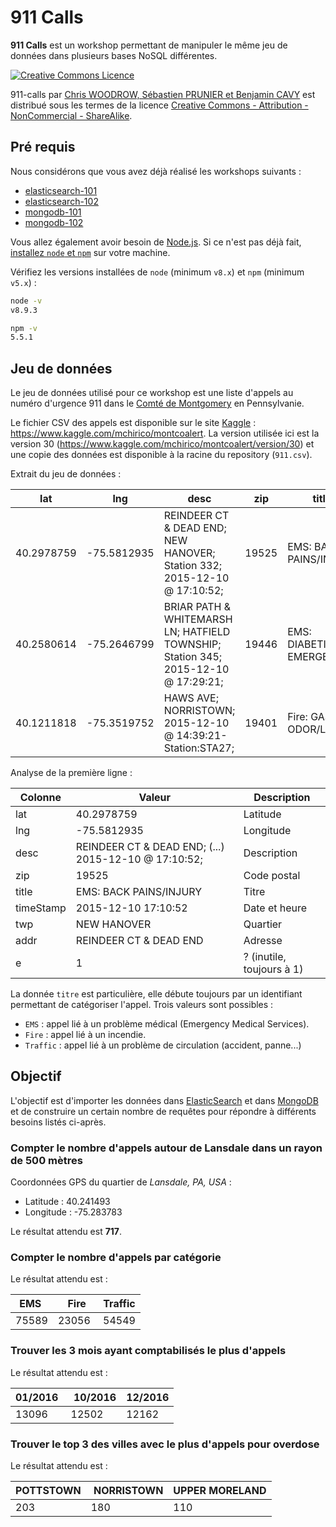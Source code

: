 # 911 Calls

**911 Calls** est un workshop permettant de manipuler le même jeu de données dans plusieurs bases NoSQL différentes.

<a rel="license" href="http://creativecommons.org/licenses/by-nc-sa/4.0/"><img alt="Creative Commons Licence" style="border-width:0" src="https://i.creativecommons.org/l/by-nc-sa/4.0/88x31.png" /></a>

<span xmlns:dct="http://purl.org/dc/terms/" property="dct:title">911-calls</span> par <a xmlns:cc="http://creativecommons.org/ns#" href="https://github.com/nosql-bootcamp/911-calls" property="cc:attributionName" rel="cc:attributionURL">Chris WOODROW, Sébastien PRUNIER et Benjamin CAVY</a> est distribué sous les termes de la licence <a rel="license" href="http://creativecommons.org/licenses/by-nc-sa/4.0/">Creative Commons - Attribution - NonCommercial - ShareAlike</a>.

## Pré requis

Nous considérons que vous avez déjà réalisé les workshops suivants :

* [elasticsearch-101](https://github.com/nosql-bootcamp/elasticsearch-101)
* [elasticsearch-102](https://github.com/nosql-bootcamp/elasticsearch-102)
* [mongodb-101](https://github.com/nosql-bootcamp/mongodb-101)
* [mongodb-102](https://github.com/nosql-bootcamp/mongodb-102)

Vous allez également avoir besoin de [Node.js](https://nodejs.org). Si ce n'est pas déjà fait, [installez `node` et `npm`](https://nodejs.org/en/download/) sur votre machine.

Vérifiez les versions installées de `node` (minimum `v8.x`) et `npm` (minimum `v5.x`) :

```bash
node -v
v8.9.3
```

```bash
npm -v
5.5.1
```

## Jeu de données

Le jeu de données utilisé pour ce workshop est une liste d'appels au numéro d'urgence 911 dans le [Comté de Montgomery](https://www.google.fr/maps/place/Comt%C3%A9+de+Montgomery,+Pennsylvanie,+%C3%89tats-Unis/data=!4m2!3m1!1s0x89c69c3956b226eb:0x4b0baa22f9505dbd?sa=X&ved=0ahUKEwiMt6HWp8fRAhUG0xoKHfyWCvsQ8gEIdDAO) en Pennsylvanie.

Le fichier CSV des appels est disponible sur le site [Kaggle](https://www.kaggle.com/datasets) : https://www.kaggle.com/mchirico/montcoalert. La version utilisée ici est la version 30 (https://www.kaggle.com/mchirico/montcoalert/version/30) et une copie des données est disponible à la racine du repository (`911.csv`).

Extrait du jeu de données :

| lat | lng | desc | zip | title | timeStamp | twp | addr | e   |
| --- | --- | ---- | --- | ----- | --------- | --- | ---- | --- |
| 40.2978759 | -75.5812935 | REINDEER CT & DEAD END;  NEW HANOVER; Station 332; 2015-12-10 @ 17:10:52; | 19525 | EMS: BACK PAINS/INJURY | 2015-12-10 17:10:52 | NEW HANOVER | REINDEER CT & DEAD END | 1 |
| 40.2580614 | -75.2646799 | BRIAR PATH & WHITEMARSH LN;  HATFIELD TOWNSHIP; Station 345; 2015-12-10 @ 17:29:21; | 19446 | EMS: DIABETIC EMERGENCY | 2015-12-10 17:29:21 | HATFIELD TOWNSHIP | BRIAR PATH & WHITEMARSH LN | 1 |
| 40.1211818 | -75.3519752 | HAWS AVE; NORRISTOWN; 2015-12-10 @ 14:39:21-Station:STA27; | 19401 | Fire: GAS-ODOR/LEAK | 2015-12-10 14:39:21 | NORRISTOWN | HAWS AVE | 1 |

Analyse de la première ligne :

| Colonne   | Valeur                                               | Description               |
| --------- | ---------------------------------------------------- | ------------------------- |
| lat       | 40.2978759                                           | Latitude                  |
| lng       | -75.5812935                                          | Longitude                 |
| desc      | REINDEER CT & DEAD END; (...) 2015-12-10 @ 17:10:52; | Description               |
| zip       | 19525                                                | Code postal               |
| title     | EMS: BACK PAINS/INJURY                               | Titre                     |
| timeStamp | 2015-12-10 17:10:52                                  | Date et heure             |
| twp       | NEW HANOVER                                          | Quartier                  |
| addr      | REINDEER CT & DEAD END                               | Adresse                   |
| e         | 1                                                    | ? (inutile, toujours à 1) |

La donnée `titre` est particulière, elle débute toujours par un identifiant permettant de catégoriser l'appel. Trois valeurs sont possibles :

* `EMS` : appel lié à un problème médical (Emergency Medical Services).
* `Fire` : appel lié à un incendie.
* `Traffic` : appel lié à un problème de circulation (accident, panne...)


## Objectif

L'objectif est d'importer les données dans [ElasticSearch](./elasticsearch) et dans [MongoDB](./mongodb) et de construire un certain nombre de requêtes pour répondre à différents besoins listés ci-après.

### Compter le nombre d'appels autour de Lansdale dans un rayon de 500 mètres

Coordonnées GPS du quartier de *Lansdale, PA, USA* :

* Latitude : 40.241493
* Longitude : -75.283783

Le résultat attendu est **717**.

### Compter le nombre d'appels par catégorie

Le résultat attendu est :

| EMS   | Fire  | Traffic |
| ----- | ----- | ------- |
| 75589 | 23056 | 54549   |

### Trouver les 3 mois ayant comptabilisés le plus d'appels

Le résultat attendu est :

| 01/2016 | 10/2016 | 12/2016 |
| ------- | ------- | ------- |
| 13096   | 12502   | 12162   |

### Trouver le top 3 des villes avec le plus d'appels pour overdose

Le résultat attendu est :

| POTTSTOWN | NORRISTOWN | UPPER MORELAND |
| --------- | ---------- | -------------- |
| 203       | 180        | 110            |
